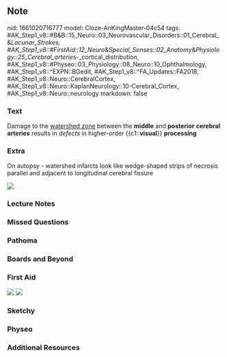 ## Note
nid: 1661020716777
model: Cloze-AnKingMaster-04c54
tags: #AK_Step1_v8::#B&B::15_Neuro::03_Neurovascular_Disorders::01_Cerebral_&_Lacunar_Strokes, #AK_Step1_v8::#FirstAid::12_Neuro_&_Special_Senses::02_Anatomy_&_Physiology::25_Cerebral_arteries_-_cortical_distribution, #AK_Step1_v8::#Physeo::03_Physiology::08_Neuro::10_Ophthalmology, #AK_Step1_v8::^EXPN::BGedit, #AK_Step1_v8::^FA_Updates::FA2018, #AK_Step1_v8::Neuro::CerebralCortex, #AK_Step1_v8::Neuro::KaplanNeurology::10-Cerebral_Cortex, #AK_Step1_v8::Neuro::neurology
markdown: false

### Text
<div>
  Damage to the <u>watershed zone</u> between the <b>middle</b> and
  <b>posterior</b> <b>cerebral</b> <b>arteries</b> results in
  <i>defects</i> in higher-order {{c1::<b>visual</b>}}
  <b>processing</b>
</div>

### Extra
On autopsy - watershed infarcts look like wedge-shaped strips of
necrosis parallel and adjacent to longitudinal cerebral fissure
<div>
  <div><img src="paste-331932252504590.jpg"></div>
</div>

### Lecture Notes


### Missed Questions


### Pathoma


### Boards and Beyond


### First Aid
<img src="tmpctFC96.png"> <img src="tmp5jO3V3.png">

### Sketchy


### Physeo


### Additional Resources


